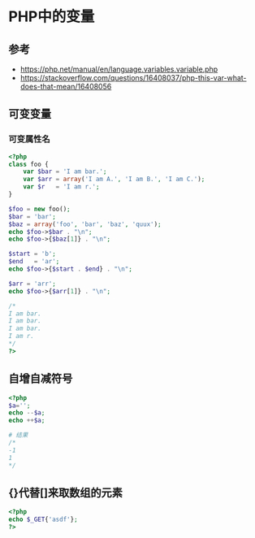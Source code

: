 # PHP中的变量

## 参考

- https://php.net/manual/en/language.variables.variable.php
- https://stackoverflow.com/questions/16408037/php-this-var-what-does-that-mean/16408056

## 可变变量

### 可变属性名

```php
<?php
class foo {
    var $bar = 'I am bar.';
    var $arr = array('I am A.', 'I am B.', 'I am C.');
    var $r   = 'I am r.';
}

$foo = new foo();
$bar = 'bar';
$baz = array('foo', 'bar', 'baz', 'quux');
echo $foo->$bar . "\n";
echo $foo->{$baz[1]} . "\n";

$start = 'b';
$end   = 'ar';
echo $foo->{$start . $end} . "\n";

$arr = 'arr';
echo $foo->{$arr[1]} . "\n";

/*
I am bar.
I am bar.
I am bar.
I am r.
*/
?>
```

## 自增自减符号

```php
<?php
$a='';
echo --$a;
echo ++$a;

# 结果
/*
-1
1
*/
```

## {}代替[]来取数组的元素

```php
<?php
echo $_GET{'asdf'};
?>
```

### 